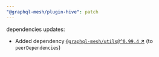 ```yaml
---
"@graphql-mesh/plugin-hive": patch
---
```

dependencies updates:
  - Added dependency [`@graphql-mesh/utils@^0.99.4` ↗︎](https://www.npmjs.com/package/@graphql-mesh/utils/v/0.99.4) (to `peerDependencies`)
